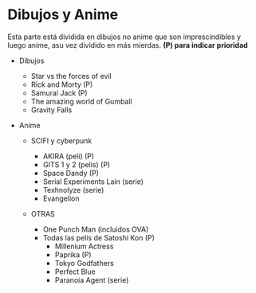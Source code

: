 # Dibujos y Anime

Esta parte está dividida en dibujos no anime que son imprescindibles y luego anime, asu vez dividido en más mierdas. **(P) para indicar prioridad**

- Dibujos
  - Star vs the forces of evil
  - Rick and Morty (P)
  - Samurai Jack (P)
  - The amazing world of Gumball
  - Gravity Falls

- Anime
  - SCIFI y cyberpunk
      - AKIRA (peli) (P)
      - GITS 1 y 2 (pelis) (P)
      - Space Dandy (P)
      - Serial Experiments Lain (serie)
      - Texhnolyze (serie)
      - Evangelion

  - OTRAS
      - One Punch Man (incluidos OVA)
      - Todas las pelis de Satoshi Kon (P)
        - Millenium Actress
        - Paprika (P)
        - Tokyo Godfathers
        - Perfect Blue
        - Paranoia Agent (serie)
